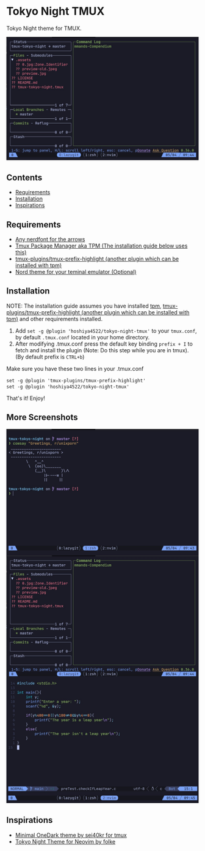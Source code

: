 # Tokyo Night TMUX

Tokyo Night theme for TMUX.

![How it looks](https://raw.githubusercontent.com/hoshiya4522/tokyo-night-tmux/master/.assets/preview.jpg)

## Contents

- [Requirements](#requirements)
- [Installation](#installation)
- [Inspirations](#Inspirations)


## Requirements

* [Any nerdfont for the arrows](https://www.nerdfonts.com)
* [Tmux Package Manager aka TPM (The installation guide below uses this)](https://github.com/tmux-plugins/tpm)
* [tmux-plugins/tmux-prefix-highlight (another plugin which can be installed with tpm)](https://github.com/tmux-plugins/tmux-prefix-highlight)
* [Nord theme for your teminal emulator (Optional)](https://www.nordtheme.com/ports)

## Installation

NOTE: The installation guide assumes you have installed [tpm](https://github.com/tmux-plugins/tpm), [tmux-plugins/tmux-prefix-highlight (another plugin which can be installed with tpm)](https://github.com/tmux-plugins/tmux-prefix-highlight) and other requirements installed.


1. Add `set -g @plugin 'hoshiya4522/tokyo-night-tmux'` to your `tmux.conf`, by default `.tmux.conf` located in your home directory.
1. After modifying .tmux.conf press the default key binding `prefix + I` to fetch and install the plugin (Note: Do this step while you are in tmux). (By default prefix is `CTRL+b`)

Make sure you have these two lines in your .tmux.conf
```tmux
set -g @plugin 'tmux-plugins/tmux-prefix-highlight'
set -g @plugin 'hoshiya4522/tokyo-night-tmux'
```
That's it! Enjoy!

## More Screenshots

![Screenshot](https://raw.githubusercontent.com/hoshiya4522/tokyo-night-tmux/master/.assets/gallery.png)

## Inspirations

* [Minimal OneDark theme by sei40kr for tmux](https://github.com/sei40kr/tmux-onedark)
* [Tokyo Night Theme for Neovim by folke](https://github.com/folke/tokyonight.nvim)
